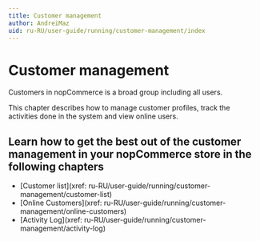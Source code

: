 ```yaml
---
title: Customer management
author: AndreiMaz
uid: ru-RU/user-guide/running/customer-management/index
---
```


# Customer management

Customers in nopCommerce is a broad group including all users.

This chapter describes how to manage customer profiles, track the activities done in the system and view online users.

## Learn how to get the best out of the customer management in your nopCommerce store in the following chapters

* [Customer list](xref: ru-RU/user-guide/running/customer-management/customer-list)
* [Online Customers](xref: ru-RU/user-guide/running/customer-management/online-customers)
* [Activity Log](xref: ru-RU/user-guide/running/customer-management/activity-log)
